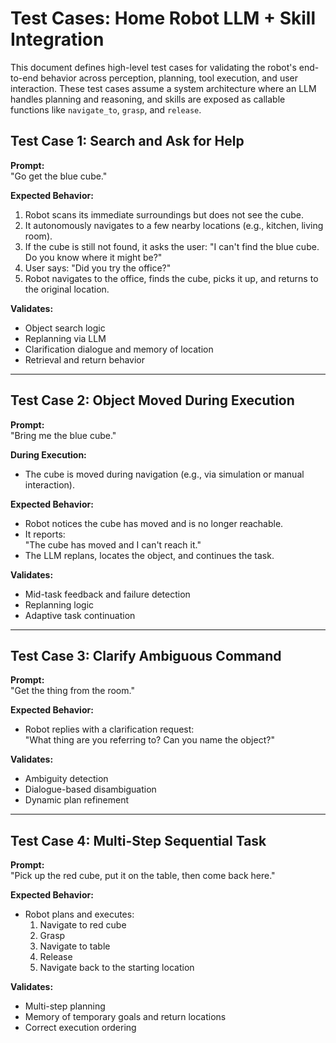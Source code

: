 # Test Cases: Home Robot LLM + Skill Integration

This document defines high-level test cases for validating the robot's end-to-end behavior across perception, planning, tool execution, and user interaction. These test cases assume a system architecture where an LLM handles planning and reasoning, and skills are exposed as callable functions like `navigate_to`, `grasp`, and `release`.

## Test Case 1: Search and Ask for Help

**Prompt:**  
"Go get the blue cube."

**Expected Behavior:**
1. Robot scans its immediate surroundings but does not see the cube.
2. It autonomously navigates to a few nearby locations (e.g., kitchen, living room).
3. If the cube is still not found, it asks the user:
   "I can't find the blue cube. Do you know where it might be?"
4. User says:
   "Did you try the office?"
5. Robot navigates to the office, finds the cube, picks it up, and returns to the original location.

**Validates:**
- Object search logic
- Replanning via LLM
- Clarification dialogue and memory of location
- Retrieval and return behavior

---

## Test Case 2: Object Moved During Execution

**Prompt:**  
"Bring me the blue cube."

**During Execution:**
- The cube is moved during navigation (e.g., via simulation or manual interaction).

**Expected Behavior:**
- Robot notices the cube has moved and is no longer reachable.
- It reports:  
  "The cube has moved and I can't reach it."
- The LLM replans, locates the object, and continues the task.

**Validates:**
- Mid-task feedback and failure detection
- Replanning logic
- Adaptive task continuation

---

## Test Case 3: Clarify Ambiguous Command

**Prompt:**  
"Get the thing from the room."

**Expected Behavior:**
- Robot replies with a clarification request:  
  "What thing are you referring to? Can you name the object?"

**Validates:**
- Ambiguity detection
- Dialogue-based disambiguation
- Dynamic plan refinement

---

## Test Case 4: Multi-Step Sequential Task

**Prompt:**  
"Pick up the red cube, put it on the table, then come back here."

**Expected Behavior:**
- Robot plans and executes:
  1. Navigate to red cube
  2. Grasp
  3. Navigate to table
  4. Release
  5. Navigate back to the starting location

**Validates:**
- Multi-step planning
- Memory of temporary goals and return locations
- Correct execution ordering
